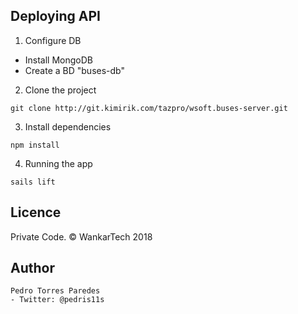 ## Deploying API

1. Configure DB

  - Install MongoDB
  - Create a BD "buses-db"

2. Clone the project

```
git clone http://git.kimirik.com/tazpro/wsoft.buses-server.git
```

3. Install dependencies

```
npm install
```

4. Running the app

```
sails lift
```

## Licence

Private Code. © WankarTech 2018

## Author

    Pedro Torres Paredes
    - Twitter: @pedris11s
